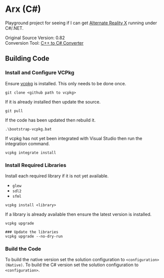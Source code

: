 # Arx (C#)

Playground project for seeing if I can get [Alternate Reality X](http://www.landbeyond.net/arx/index.php) running under C#/.NET.

Original Source Version: 0.82 \
Conversion Tool: [C++ to C# Converter](https://www.tangiblesoftwaresolutions.com/)

## Building Code 

### Install and Configure VCPkg

Ensure [vcpkg](https://docs.microsoft.com/en-us/cpp/build/vcpkg?view=vs-2019) is installed. This only needs to be done once. 

```shell
git clone <github path to vcpkg>
```

If it is already installed then update the source.

```shell
git pull
```

If the code has been updated then rebuild it.

```shell
.\bootstrap-vcpkg.bat
```

If vcpkg has not yet been integrated with Visual Studio then run the integration command.

```shell
vcpkg integrate install
```

### Install Required Libraries

Install each required library if it is not yet available.

- `glew`
- `sdl2`
- `sfml`

```shell
vcpkg install <library>
```

If a library is already available then ensure the latest version is installed.

```shell
vcpkg upgrade

### Update the libraries
vcpkg upgrade --no-dry-run
```

### Build the Code

To build the native version set the solution configuration to `<configuration> (Native)`. To build the C# version set the solution configuration to `<configuration>`.

